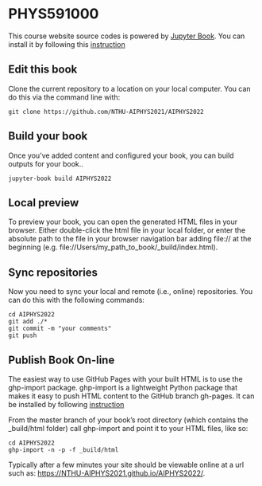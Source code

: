 # PHYS591000

This course website source codes is powered by [Jupyter Book](https://jupyterbook.org). 
You can install it by following this [instruction](https://jupyterbook.org/intro.html#install-jupyter-book)

## Edit this book

Clone the current repository to a location on your local computer. You can do this via the command line with:

```
git clone https://github.com/NTHU-AIPHYS2021/AIPHYS2022
```
## Build your book

Once you’ve added content and configured your book, you can build outputs for your book..
```
jupyter-book build AIPHYS2022
```
## Local preview

To preview your book, you can open the generated HTML files in your browser. 
Either double-click the html file in your local folder, 
or enter the absolute path to the file in your browser navigation bar adding 
file:// at the beginning (e.g. file://Users/my_path_to_book/_build/index.html).

## Sync repositories 

Now you need to sync your local and remote (i.e., online) repositories. 
You can do this with the following commands:

```
cd AIPHYS2022
git add ./*
git commit -m "your comments"
git push
```

## Publish Book On-line

The easiest way to use GitHub Pages with your built HTML is to use the ghp-import package. 
ghp-import is a lightweight Python package that makes it easy to push HTML content to the 
GitHub branch gh-pages. It can be installed by following [instruction](https://jupyterbook.org/publish/gh-pages.html)

From the master branch of your book’s root directory (which contains the _build/html folder) 
call ghp-import and point it to your HTML files, like so:
``` 
cd AIPHYS2022
ghp-import -n -p -f _build/html
```

Typically after a few minutes your site should be viewable online at a url such as: 
https://NTHU-AIPHYS2021.github.io/AIPHYS2022/. 